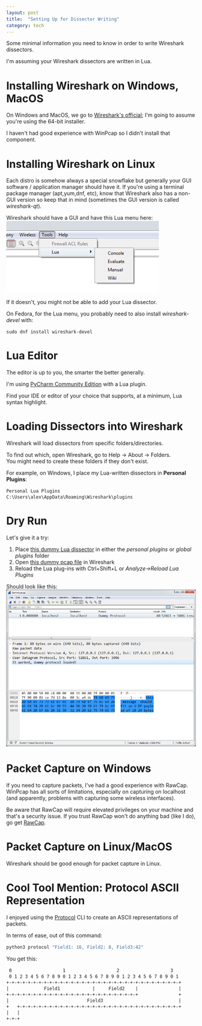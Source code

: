 ```yaml
---
layout: post
title:  "Setting Up for Dissector Writing"
category: tech
---
```


Some minimal information you need to know in order to write Wireshark dissectors.

I'm assuming your Wireshark dissectors are written in Lua.

# Installing Wireshark on Windows, MacOS
On Windows and MacOS, we go to [Wireshark's official](https://www.wireshark.org/download.html); I'm going to assume you're using the 64-bit installer.

I haven't had good experience with WinPcap so I didn't install that component. 

# Installing Wireshark on Linux
Each distro is somehow always a special snowflake but generally your GUI software / application manager should have it.
If you're using a terminal package manager (apt,yum,dnf, etc), know that Wireshark also has a non-GUI version so keep that in mind (sometimes the GUI version is called *wireshark-qt*).

Wireshark should have a GUI and have this Lua menu here:
![wireshark_lua_menu.png](/assets/dissector/wireshark_lua_menu.png)

If it doesn't, you might not be able to add your Lua dissector.

On Fedora, for the Lua menu, you probably need to also install *wireshark-devel* with:
```
sudo dnf install wireshark-devel
 ```

# Lua Editor
The editor is up to you, the smarter the better generally.

I'm using [PyCharm Community Edition](https://www.jetbrains.com/pycharm/download/) with a Lua plugin.

Find your IDE or editor of your choice that supports, at a minimum, Lua syntax highlight.

# Loading Dissectors into Wireshark
Wireshark will load dissectors from specific folders/directories.

To find out which, open Wireshark, go to Help -> About -> Folders.  
You might need to create these folders if they don't exist.

For example, on Windows, I place my Lua-written dissectors in **Personal Plugins**:
```
Personal Lua Plugins		C:\Users\alex\AppData\Roaming\Wireshark\plugins
```
# Dry Run
Let's give it a try:
1. Place [this dummy Lua dissector](/assets/dissector/dummy.lua) in either the *personal plugins* or *global plugins* folder
2. Open [this dummy pcap file](/assets/dissector/dummy.pcap) in Wireshark
3. Reload the Lua plug-ins with Ctrl+Shift+L or *Analyze->Reload Lua Plugins*

Should look like this:
![/assets/dissector/wireshark_dummy_lua_loaded.png](/assets/dissector/wireshark_dummy_lua_loaded.png)

# Packet Capture on Windows
If you need to capture packets, I've had a good experience with RawCap. WinPcap has all sorts of limitations, especially on capturing on localhost (and apparently, problems with capturing some wireless interfaces).

Be aware that RawCap will require elevated privileges on your machine and that's a security issue. If you trust RawCap won't do anything bad (like I do), go get [RawCap](http://www.netresec.com/?page=RawCap).

# Packet Capture on Linux/MacOS

Wireshark should be good enough for packet capture in Linux.

# Cool Tool Mention: Protocol ASCII Representation
I enjoyed using the [Protocol](http://www.luismg.com/protocol/) CLI to create an ASCII representations of packets.

In terms of ease, out of this command:
```python
python3 protocol "Field1: 16, Field2: 8, Field3:42"
```
You get this:
```
 0                   1                   2                   3
 0 1 2 3 4 5 6 7 8 9 0 1 2 3 4 5 6 7 8 9 0 1 2 3 4 5 6 7 8 9 0 1
+-+-+-+-+-+-+-+-+-+-+-+-+-+-+-+-+-+-+-+-+-+-+-+-+-+-+-+-+-+-+-+-+
|             Field1            |     Field2    |               |
+-+-+-+-+-+-+-+-+-+-+-+-+-+-+-+-+-+-+-+-+-+-+-+-+               +
|                             Field3                            |
+   +-+-+-+-+-+-+-+-+-+-+-+-+-+-+-+-+-+-+-+-+-+-+-+-+-+-+-+-+-+-+
|   |
+-+-+
```



